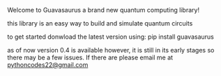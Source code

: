 Welcome to Guavasaurus a brand new quantum computing library!

this library is an easy way to build and simulate quantum circuits

to get started donwload the latest version using:
pip install guavasaurus

as of now version 0.4 is available however, it is still in its early stages
so there may be a few issues. If there are please email me at pythoncodes22@gmail.com


